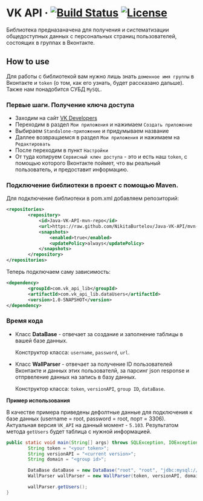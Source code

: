 # VK API &middot;  [![Build Status](https://travis-ci.org/NikitaBurtelov/Java-VK-API.svg?branch=master)](https://travis-ci.org/NikitaBurtelov/Java-VK-API)  [![License](https://img.shields.io/badge/License-Apache%202.0-blue.svg)](https://opensource.org/licenses/Apache-2.0)

Библиотека предназаначена для получения и систематизации общедоступных данных с персональных страниц пользователей, состоящих в группах в Вконтакте. 

## How to use

Для работы с библиотекой вам нужно лишь знать `доменное имя группы` в Вконтакте и `token` (о том, как его узнать, будет рассказано дальше). Также нам понадобится СУБД `MySQL`.


### Первые шаги. Получение ключа доступа

- Заходим на сайт [VK Developers](https://vk.com/dev)
- Переходим в раздел `Мои приложения` и нажимаем `Создать приложение`
- Выбираем `Standalone-приложение` и придумываем название
- Даллее возвращаемся в раздел `Мои приложения` и нажимаем на `Редактировать`
- После переходим в пункт `Настройки`
- От туда копируем `Сервисный ключ доступа` - это и есть наш `token`, с помощью которого Вконтакте поймет, что вы реальный пользователь, и предоставит информацию.


### Подключение библиотеки в проект с помощью Maven.

Для подключение библиотеки в pom.xml добавляем репозиторий:

```xml
<repositories>
        <repository>
            <id>Java-VK-API-mvn-repo</id>
            <url>https://raw.github.com/NikitaBurtelov/Java-VK-API/mvn-repo/</url>
            <snapshots>
                <enabled>true</enabled>
                <updatePolicy>always</updatePolicy>
            </snapshots>
        </repository>
</repositories>
```

Теперь подключаем саму зависимость:

```xml
<dependency>
        <groupId>com.vk_api_lib</groupId>
        <artifactId>com.vk_api_lib.dataUsers</artifactId>
        <version>1.0-SNAPSHOT</version>
</dependency> 
```

### Время кода

- Класс **DataBase** - отвечает за создание и заполнение таблицы в вашей базе данных.
  
  Конструктор класса: `username`, `password`, `url`.

- Класс **WallParser** - отвечает за получение ID пользователей Вконтакте и данных этих пользователй, за парсинг json response и отпрвеление данных на запись в базу данных.

  Конструктор класса: `token`, `versionAPI`, `group ID`, `dataBase`.

**Пример использования**

В качестве примера приведены дефолтные данные для подключения к базе данных (username = root, password = root, порт = 3306).
Актуальная версия `VK_API` на данный момент - `5.103`.
Результатом метода `getUsers` будет таблица с нужной информацией.

```Java
public static void main(String[] args) throws SQLException, IOException, ClassNotFoundException {
        String token = "<your token>";
        String versionAPI = "<current version>";
        String domain = "<group id>";

        DataBase dataBase = new DataBase("root", "root", "jdbc:mysql://localhost:3306/test?useSSL=false");
        WallParser wallParser = new WallParser(token, versionAPI, domain, dataBase);

        wallParser.getUsers();
}
```

